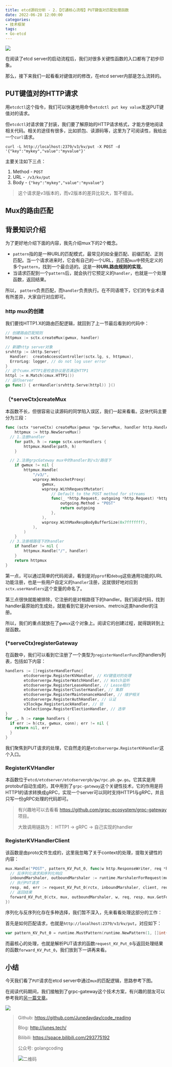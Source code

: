 ```yaml
---
title: etcd源码分析 - 2.【打通核心流程】PUT键值对匹配处理函数
date: 2022-06-28 12:00:00
categories: 
- 技术框架
tags:
- Go-etcd
---
```


![](https://cloud-fitter-1305666920.cos.ap-beijing.myqcloud.com/etcd.jpg)

在阅读了etcd server的启动流程后，我们对很多关键性函数的入口都有了初步印象。

那么，接下来我们一起看看对键值对的修改，在etcd server内部是怎么流转的。

<!-- more -->

## PUT键值对的HTTP请求

用`etcdctl`这个指令，我们可以快速地用命令`etcdctl put key value`发送PUT键值对的请求。

但`etcdctl`对请求做了封装，我们要了解原始的HTTP请求格式，才能方便地阅读相关代码。相关的途径有很多，比如抓包、读源码等，这里为了可阅读性，我给出一个`curl`请求。

```shell
curl -L http://localhost:2379/v3/kv/put -X POST -d '{"key":"mykey","value":"myvalue"}'
```

主要关注如下三点：

1. Method - `POST`
2. URL -` /v3/kv/put`
3. Body - `{"key":"mykey","value":"myvalue"}`

> 这个请求是v3版本的，而v2版本的差异比较大，暂不细谈。

## Mux的路由匹配

## 背景知识介绍

为了更好地介绍下面的内容，我先介绍mux下的2个概念。

- `pattern`指的是一种URL的匹配模式，最常见的如全量匹配、前缀匹配、正则匹配。当一个请求进来时，它会有自己的一个URL，去匹配`mux`中预先定义的多个`pattern`，找到一个最合适的。这是一种**URL路由规则的实现**。
- 当请求匹配到一个`pattern`后，就会执行它预定义的`handler`，也就是一个处理函数，返回结果。

所以， `pattern`负责匹配，而`handler`负责执行。在不同语境下，它们的专业术语有所差异，大家自行对应即可。

### http mux的创建

我们要找HTTP1.X的路由匹配逻辑，就回到了上一节最后看到的代码中：

```go
// 创建路由匹配规则
httpmux := sctx.createMux(gwmux, handler)

// 新建http server对象
srvhttp := &http.Server{
  Handler:  createAccessController(sctx.lg, s, httpmux),
  ErrorLog: logger, // do not log user error
}
// 这个cumx.HTTP1是检查协议是否满足HTTP1
httpl := m.Match(cmux.HTTP1())
// 运行server
go func() { errHandler(srvhttp.Serve(httpl)) }()
```

### （*serveCtx)createMux

本函数不长，但很容易让读源码的同学陷入误区，我们一起来看看。这块代码主要分为三段：

```go
func (sctx *serveCtx) createMux(gwmux *gw.ServeMux, handler http.Handler) *http.ServeMux {
	httpmux := http.NewServeMux()
  // 1.注册handler
	for path, h := range sctx.userHandlers {
		httpmux.Handle(path, h)
	}

  // 2.注册grpcGateway mux中的handler到/v3/路径下
	if gwmux != nil {
		httpmux.Handle(
			"/v3/",
			wsproxy.WebsocketProxy(
				gwmux,
				wsproxy.WithRequestMutator(
					// Default to the POST method for streams
					func(_ *http.Request, outgoing *http.Request) *http.Request {
						outgoing.Method = "POST"
						return outgoing
					},
				),
				wsproxy.WithMaxRespBodyBufferSize(0x7fffffff),
			),
		)
	}
  // 3.注册根路径下的handler
	if handler != nil {
		httpmux.Handle("/", handler)
	}
	return httpmux
}
```

第一点，可以通过简单的代码阅读，看到是对`pprof`和`debug`这些通用功能的URL功能注册，也是一些用户自定义的`handler`注册，这就很好地对应到`sctx.userHandlers`这个变量的命名了。

第三点很快就能被排除，它注册的是对根路径下的handler。我们阅读代码，找到handler最原始的生成处，就能看到它是对version、metrcis这类handler的注册。

所以，我们的重点就放在了`gwmux`这个对象上。阅读它的创建过程，就得跳转到上层函数。

### (*serveCtx)registerGateway

在函数中，我们可以看到它注册了一个类型为`registerHandlerFunc`的handlers列表，包括如下内容：

```go
handlers := []registerHandlerFunc{
		etcdservergw.RegisterKVHandler, // KV键值对的处理
		etcdservergw.RegisterWatchHandler, // Watch监听
		etcdservergw.RegisterLeaseHandler, // Lease租约
		etcdservergw.RegisterClusterHandler, // 集群
		etcdservergw.RegisterMaintenanceHandler, // 维护相关
		etcdservergw.RegisterAuthHandler, // 认证
		v3lockgw.RegisterLockHandler, // 锁
		v3electiongw.RegisterElectionHandler, // 选举
}
for _, h := range handlers {
  if err := h(ctx, gwmux, conn); err != nil {
    return nil, err
  }
}
```

我们聚焦到PUT请求的处理，它自然走的是`etcdservergw.RegisterKVHandler`这个入口。

### RegisterKVHandler

本函数位于`etcd/etcdserver/etcdserverpb/gw/rpc.pb.gw.go`。它其实是用protobuf自动生成的，其中用到了`grpc-gateway`这个关键性技术，它的作用是将HTTP1的请求转换成gRPC，实现一个server可以同时支持HTTP1与gRPC，并且只写一份gRPC处理的代码即可。

> 有兴趣地可以去看看 https://github.com/grpc-ecosystem/grpc-gateway 项目。
>
> 大致调用链路为： HTTP1 -> gRPC -> 自己实现的handler

### RegisterKVHandlerClient

该函数是由proto文件生成的，这里我忽略了关于context的处理，提取关键性的内容：

```go
mux.Handle("POST", pattern_KV_Put_0, func(w http.ResponseWriter, req *http.Request, pathParams map[string]string) {
  // 反序列化请求和序列化响应
  inboundMarshaler, outboundMarshaler := runtime.MarshalerForRequest(mux, req)
  // 执行PUT请求
  resp, md, err := request_KV_Put_0(rctx, inboundMarshaler, client, req, pathParams)
  // 返回结果
  forward_KV_Put_0(ctx, mux, outboundMarshaler, w, req, resp, mux.GetForwardResponseOptions()...)
})
```

序列化与反序列化存在多种选择，我们暂不深入，先来看看处理这部分的工作：

首先是如何匹配请求，也就是`http://localhost:2379/v3/kv/put`，对应如下：

```go
var pattern_KV_Put_0 = runtime.MustPattern(runtime.NewPattern(1, []int{2, 0, 2, 1, 2, 2}, []string{"v3", "kv", "put"}, ""))
```

而最核心的处理，也就是解析PUT请求的函数`request_KV_Put_0`与返回处理结果的函数`forward_KV_Put_0`，我们放到下一讲再来看。

## 小结

今天我们看了`PUT`请求在etcd server中通过`mux`的匹配逻辑，思路参考下图。

在阅读代码期间，我们接触到了grpc-gateway这个技术方案，有兴趣的朋友可以参考我的[另一篇文章](https://junedayday.github.io/2021/08/19/go-framework/go-framework-1/)。

![](https://cloud-fitter-1305666920.cos.ap-beijing.myqcloud.com/etcd-2-mux.drawio.png)

> Github: https://github.com/Junedayday/code_reading
>
> Blog: http://junes.tech/
>
> Bilibili: https://space.bilibili.com/293775192
>
> 公众号: golangcoding
>
>  ![二维码](https://i.loli.net/2021/02/28/RPzy7Hjc9GZ8I3e.jpg)

